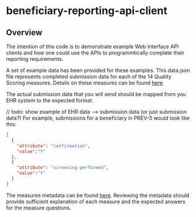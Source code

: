 # beneficiary-reporting-api-client

## Overview
The intention of this code is to demonstrate example Web Interface API clients and how one could use the APIs to programmtically complete their reporting requirements.

A set of example data has been provided for these examples. This data.json file represents completed submission data for each of the 14 Quality Scoring measures. Details on these measures can be found [here](https://www.cms.gov/Medicare/Quality-Payment-Program/Resource-Library/2018-Web-Interface-Measures-and-supporting-documents.zip)

The actual submission data that you will send should be mapped from you EHR system to the expected format.

// todo: show example of EHR data --> submission data (or just submission data?)
For example, submissions for a beneficiary in PREV-5 would look like this:
```json
[
  {
    "attribute": "confirmation",
    "value":"Y"
  },
  {
    "attribute": "screening-performed",
    "value":"Y"
  }
]
```

The measures metadata can be found [here](http://google.com). Reviewing the metadata should provide sufficient explanation of each measure and the expected answers for the measure questions.